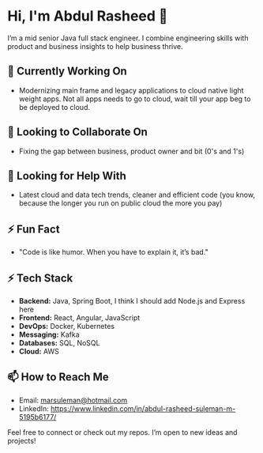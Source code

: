 # Hi, I'm Abdul Rasheed 👋

I’m a mid senior Java full stack engineer. I combine engineering skills with product and business insights to help business thrive.

## 🔭 Currently Working On
- Modernizing main frame and legacy applications to cloud native light weight apps. Not all apps needs to go to cloud, wait till your app beg to be deployed to cloud.

## 👯 Looking to Collaborate On
- Fixing the gap between business, product owner and bit (0's and 1's)

## 🤔 Looking for Help With
- Latest cloud and data tech trends, cleaner and efficient code (you know, because the longer you run on public cloud the more you pay)

## ⚡ Fun Fact
- "Code is like humor. When you have to explain it, it’s bad."

## ⚡ Tech Stack
- **Backend:** Java, Spring Boot, I think I should add Node.js and Express here
- **Frontend:** React, Angular, JavaScript  
- **DevOps:** Docker, Kubernetes  
- **Messaging:** Kafka  
- **Databases:** SQL, NoSQL  
- **Cloud:** AWS

## 📫 How to Reach Me
- Email: marsuleman@hotmail.com
- LinkedIn: https://www.linkedin.com/in/abdul-rasheed-suleman-m-5195b6177/
  
Feel free to connect or check out my repos. I’m open to new ideas and projects!
